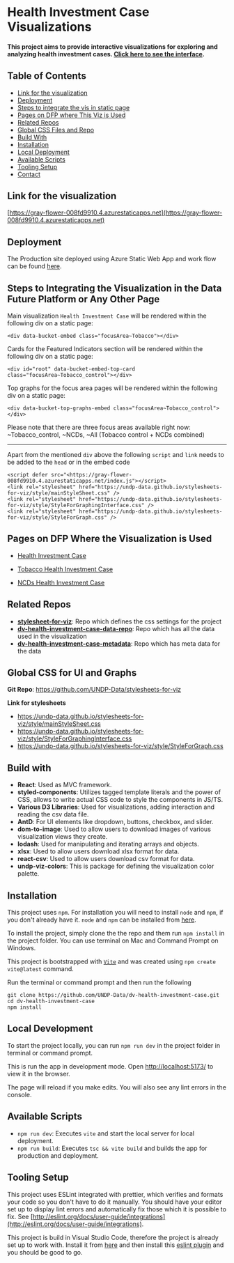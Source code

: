 # Health Investment Case Visualizations

#### This project aims to provide interactive visualizations for exploring and analyzing health investment cases. [Click here to see the interface](https://gray-flower-008fd9910.4.azurestaticapps.net).

## Table of Contents

- [Link for the visualization](#section-01)
- [Deployment](#deployment)
- [Steps to integrate the vis in static page](#section-02)
- [Pages on DFP where This Viz is Used](#section-03)
- [Related Repos](#section-04)
- [Global CSS Files and Repo](#section-05)
- [Build With](#section-06)
- [Installation](#section-07)
- [Local Deployment](#section-08)
- [Available Scripts](#section-09)
- [Tooling Setup](#section-10)
- [Contact](#section-11)

## Link for the visualization<a name="section-01"></a>
[https://gray-flower-008fd9910.4.azurestaticapps.net](https://gray-flower-008fd9910.4.azurestaticapps.net)

## Deployment<a name="deployment"></a>

The Production site deployed using Azure Static Web App and work flow can be found [here](https://github.com/UNDP-Data/dv-health-investment-case/blob/main/.github/workflows/azure-static-web-apps-gray-flower-008fd9910.yml).

## Steps to Integrating the Visualization in the Data Future Platform or Any Other Page<a name="section-02"></a>

Main visualization `Health Investment Case` will be rendered within the following div on a static page:

```
<div data-bucket-embed class="focusArea~Tobacco"></div>
```

Cards for the Featured Indicators section will be rendered within the following div on a static page:

```
<div id="root" data-bucket-embed-top-card class="focusArea~Tobacco_control"></div>
```

Top graphs for the focus area pages will be rendered within the following div on a static page:

```
<div data-bucket-top-graphs-embed class="focusArea~Tobacco_control"></div>

```

Please note that there are three focus areas available right now: ~Tobacco_control, ~NCDs, ~All (Tobacco control + NCDs combined)

---

Apart from the mentioned `div` above the following `script` and `link` needs to be added to the `head` or in the embed code

```
<script defer src="<https://gray-flower-008fd9910.4.azurestaticapps.net/index.js"></script>
<link rel="stylesheet" href="https://undp-data.github.io/stylesheets-for-viz/style/mainStyleSheet.css" />
<link rel="stylesheet" href="https://undp-data.github.io/stylesheets-for-viz/style/StyleForGraphingInterface.css" />
<link rel="stylesheet" href="https://undp-data.github.io/stylesheets-for-viz/style/StyleForGraph.css" />
```

## Pages on DFP Where the Visualization is Used<a name="section-03"></a>

- [Health Investment Case](https://data-prod.acquia.undp.org/insights/health-investment-case)

- [Tobacco Health Investment Case](https://data-prod.acquia.undp.org/insights/health-investment-case/tobacco-control)

- [NCDs Health Investment Case](https://data-prod.acquia.undp.org/insights/health-investment-case/ncds)

## Related Repos<a name="section-04"></a>

- [**stylesheet-for-viz**](https://github.com/UNDP-Data/stylesheets-for-viz): Repo which defines the css settings for the project
- [**dv-health-investment-case-data-repo**](https://github.com/UNDP-Data/dv-health-investment-case-data-repo): Repo which has all the data used in the visualization
- [**dv-health-investment-case-metadata**](https://github.com/UNDP-Data/dv-health-investment-case-metadata): Repo which has meta data for the data

## Global CSS for UI and Graphs<a name="section-05"></a>

**Git Repo**: https://github.com/UNDP-Data/stylesheets-for-viz

**Link for stylesheets**

- https://undp-data.github.io/stylesheets-for-viz/style/mainStyleSheet.css
- https://undp-data.github.io/stylesheets-for-viz/style/StyleForGraphingInterface.css
- https://undp-data.github.io/stylesheets-for-viz/style/StyleForGraph.css

## Build with<a name="section-06"></a>

- **React**: Used as MVC framework.
- **styled-components**: Utilizes tagged template literals and the power of CSS, allows to write actual CSS code to style the components in JS/TS.
- **Various D3 Libraries**: Used for visualizations, adding interaction and reading the csv data file.
- **AntD**: For UI elements like dropdown, buttons, checkbox, and slider.
- **dom-to-image**: Used to allow users to download images of various visualization views they create.
- **lodash**: Used for manipulating and iterating arrays and objects.
- **xlsx**: Used to allow users download xlsx format for data.
- **react-csv**: Used to allow users download csv format for data.
- **undp-viz-colors**: This is package for defining the visualization color palette.

## Installation<a name="section-07"></a>

This project uses `npm`. For installation you will need to install `node` and `npm`, if you don't already have it. `node` and `npm` can be installed from [here](https://nodejs.org/en/download/).

To install the project, simply clone the the repo and them run `npm install` in the project folder. You can use terminal on Mac and Command Prompt on Windows.

This project is bootstrapped with [`Vite`](https://vitejs.dev/) and was created using `npm create vite@latest` command.

Run the terminal or command prompt and then run the following

```
git clone https://github.com/UNDP-Data/dv-health-investment-case.git
cd dv-health-investment-case
npm install
```

## Local Development<a name="section-08"></a>

To start the project locally, you can run `npm run dev` in the project folder in terminal or command prompt.

This is run the app in development mode. Open [http://localhost:5173/](http://localhost:5173/) to view it in the browser.

The page will reload if you make edits. You will also see any lint errors in the console.

## Available Scripts<a name="section-09"></a>

- `npm run dev`: Executes `vite` and start the local server for local deployment.
- `npm run build`: Executes `tsc && vite build` and builds the app for production and deployment.

## Tooling Setup<a name="section-10"></a>

This project uses ESLint integrated with prettier, which verifies and formats your code so you don't have to do it manually. You should have your editor set up to display lint errors and automatically fix those which it is possible to fix. See [http://eslint.org/docs/user-guide/integrations](http://eslint.org/docs/user-guide/integrations).

This project is build in Visual Studio Code, therefore the project is already set up to work with. Install it from [here](https://code.visualstudio.com/) and then install this [eslint plugin](https://marketplace.visualstudio.com/items?itemName=dbaeumer.vscode-eslint) and you should be good to go.
